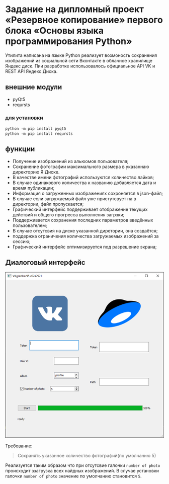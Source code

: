 # Задание на дипломный проект «Резервное копирование» первого блока «Основы языка программирования Python»

Утилита написана на языке Python реализует возмоность сохранения изображений из социальной сети Вконтакте в облачное хранилище Яндекс диск. Пии разработке использовалось официальное API VK и REST API Яндекс.Диска.  

## внешние модули

* pyQt5
* reqursts

### для установки

    python -m pip install pyqt5
    python -m pip install reqursts

## функции

* Получение изображений из альюомов пользователя;
* Сохранение фотографии максимального размера в указаннаю директорию Я.Диске.
* В качестве имени фотографий используются количество лайков;
* В случае одинакового количества к названию добавляется дата и время публикации;
* Информация о загруженных изображениях сохроняется в json-файл;
* В случае если загружаемый файл уже пристутсвует на в директории, файл пропускается;
* Графический интерфейс поддерживает отображение текущих действий и общего прогресса выполнения загрзки;
* Поддерживается сохранения последних параметров введённых пользователем;
* В случае отсутсвия на диске указанной диретории, она создаётся;
* поддержка ограничения количества загружаемых изображений за сессию;
* Графический интерфейс оптимизируется под разрешение экрана;

## Диалоговый интерфейс

![Главное окно](img/mainForm.png)

Требование:
> Сохранять указанное количество фотографий(по умолчанию 5)

Реализуется таким образом что при отсутсвие галочки ```number of photo``` происходит ззагрузка всех найдных изображений. В случае установки галочки ```number of photo``` значение по умолчанию становится ```5```.
